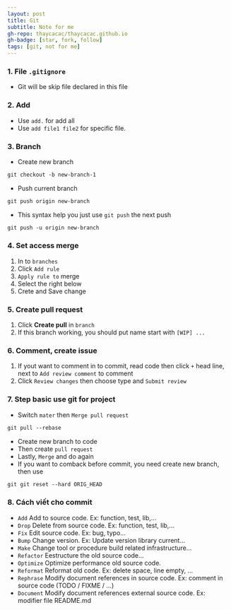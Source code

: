 ```yaml
---
layout: post
title: Git
subtitle: Note for me
gh-repo: thaycacac/thaycacac.github.io
gh-badge: [star, fork, follow]
tags: [git, not for me]
---
```

### **1. File** `.gitignore`
* Git will be skip file declared in this file 
### 
### **2. Add**
* Use `add.` for add all
* Use `add file1 file2` for specific file.

### 
### **3. Branch**
* Create new branch
```markdown
git checkout -b new-branch-1
```
- Push current branch
```markdown
git push origin new-branch
```
- This syntax help you just use `git push` the next push
```markdown
git push -u origin new-branch
```
### 
### **4. Set access merge**
1. In to `branches` 
2. Click `Add rule`
3. `Apply rule to` merge
4. Select the right below
5. Crete and Save change

### **5. Create pull request**
1. Click **Create pull** in `branch`
1. If this branch working, you should put name start with `[WIP] ...`

### **6. Comment, create issue**
1. If yout want to comment in to commit, read code then click `+` head line, next to `Add review comment` to comment
2. Click `Review changes` then choose type and `Submit review`

### **7. Step basic use git for project**
* Switch `mater` then `Merge pull request`
```markdown
git pull --rebase
```
* Create new branch to code
* Then create  `pull request`
* Lastly, `Merge` and do again
* If you want to comback before commit, you need create new branch, then use
```markdown
git git reset --hard ORIG_HEAD
```
### **8. Cách viết cho commit**
* `Add`  Add to source code. Ex: function, test, lib,...
* `Drop`  Delete from source code. Ex: function, test, lib,...
* `Fix`  Edit source code. Ex: bug, typo...
* `Bump`  Change version. Ex: Update version library current...
* `Make`  Change tool or procedure build related infrastructure...
* `Refactor`  Eestructure the old source code...
* `Optimize`  Optimize performance old source code.
* `Reformat`  Reformat old code. Ex: delete space, line empty, ...
* `Rephrase`  Modify document references in source code. Ex: comment in source code (TODO / FIXME / …)
* `Document`  Modify document references external source code. Ex: modifier file README.md
